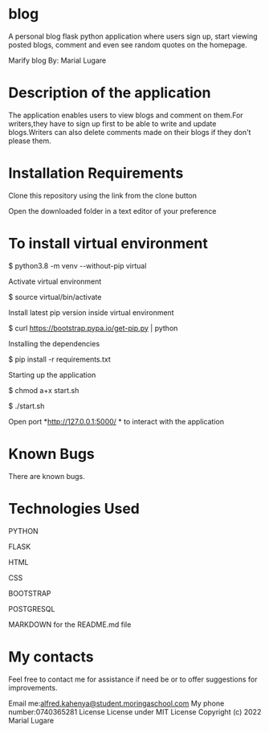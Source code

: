 # blog
A personal blog flask python application where users sign up, start viewing posted blogs, comment and even see random quotes on the homepage.

Marify blog
By: Marial Lugare

# Description of the application
The application enables users to view blogs and comment on them.For writers,they have to sign up first to be able to write and update blogs.Writers can also delete comments made on their blogs if they don't please them.


# Installation Requirements

Clone this repository using the link from the clone button


Open the downloaded folder in a text editor of your preference


# To install virtual environment
$ python3.8 -m venv --without-pip virtual

Activate virtual environment

$ source virtual/bin/activate

Install latest pip version inside virtual environment

$ curl https://bootstrap.pypa.io/get-pip.py | python

Installing the dependencies

$ pip install -r requirements.txt

Starting up the application

$ chmod a+x start.sh

$ ./start.sh

Open port *http://127.0.0.1:5000/ * to interact with the application

# Known Bugs
There are known bugs.

# Technologies Used

PYTHON

FLASK

HTML

CSS

BOOTSTRAP

POSTGRESQL

MARKDOWN for the README.md file
# My contacts
Feel free to contact me for assistance if need be or to offer suggestions for improvements.

Email me:alfred.kahenya@student.moringaschool.com
My phone number:0740365281
License
License under MIT License
Copyright (c) 2022 Marial Lugare
